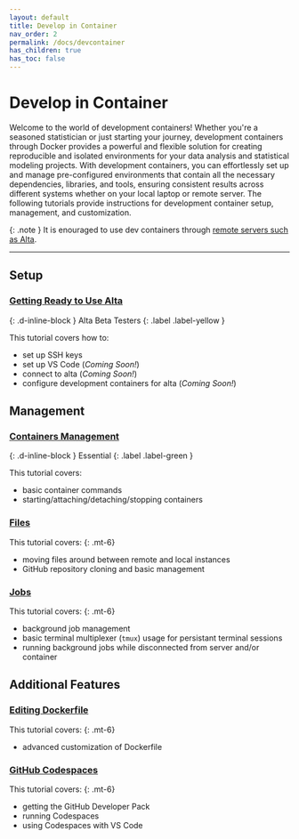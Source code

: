 ```yaml
---
layout: default
title: Develop in Container
nav_order: 2
permalink: /docs/devcontainer
has_children: true
has_toc: false
---
```


# Develop in Container

Welcome to the world of development containers! Whether you're a seasoned statistician or just starting your journey, development containers through Docker provides a powerful and flexible solution for creating reproducible and isolated environments for your data analysis and statistical modeling projects. With development containers, you can effortlessly set up and manage pre-configured environments that contain all the necessary dependencies, libraries, and tools, ensuring consistent results across different systems whether on your local laptop or remote server.  The following tutorials provide instructions for development container setup, management, and customization.

{: .note }
It is enouraged to use dev containers through [remote servers such as Alta](/docs/computing/department-sources#alta).

----

## Setup 

### [Getting Ready to Use Alta](/docs/devcontainer/alta-setup/)
{: .d-inline-block }
Alta Beta Testers
{: .label .label-yellow }

This tutorial covers how to:
- set up SSH keys
- set up VS Code (*Coming Soon!*)
- connect to alta (*Coming Soon!*)
- configure development containers for alta (*Coming Soon!*)

<!-- ## Initial Setup

### 1. [SSH Setup](/docs/devcontainer/ssh-setup/)
{: .d-inline-block }
Essential
{: .label .label-green }

This tutorial covers how to:
- set up SSH keys
- manage keys 
- connect to remote servers via terminal
- set up GitHub SSH keys for repository access

### 2. [VS Code Setup](/docs/devcontainer/vscode-setup/)
{: .d-inline-block }
Essential
{: .label .label-green }

This tutorial covers:
- basic VS Code configuration 
- connecting to remote servers via VS Code 
- customizing languages, packages, and system through Dockerfile templates
- initial dev container setup

### 3. [Local Setup](/docs/devcontainer/local-setup/) 
{: .d-inline-block }
Optional
{: .label }
{: .d-inline-block }

This tutorial covers:
- local Docker installation
- Docker configuration -->

## Management

### [Containers Management](/docs/devcontainer/container-management/)
{: .d-inline-block }
Essential
{: .label .label-green }

This tutorial covers:
- basic container commands
- starting/attaching/detaching/stopping containers

### [Files](/docs/devcontainer/file-management/)

This tutorial covers:
{: .mt-6}
- moving files around between remote and local instances
- GitHub repository cloning and basic management

### [Jobs](/docs/devcontainer/job-management/)

This tutorial covers:
{: .mt-6}
- background job management
- basic terminal multiplexer (`tmux`) usage for persistant terminal sessions
- running background jobs while disconnected from server and/or container

## Additional Features

### [Editing Dockerfile](/docs/devcontainer/editing-dockerfile/)

This tutorial covers:
{: .mt-6}
- advanced customization of Dockerfile

### [GitHub Codespaces](/docs/devcontainer/github-codespaces/)

This tutorial covers:
{: .mt-6}
- getting the GitHub Developer Pack
- running Codespaces
- using Codespaces with VS Code
